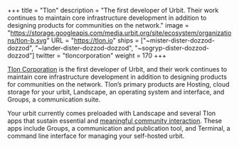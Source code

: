 +++
title = "Tlon"
description = "The first developer of Urbit. Their work continues to maintain core infrastructure development in addition to designing products for communities on the network."
image = "https://storage.googleapis.com/media.urbit.org/site/ecosystem/organizations/tlon-b.svg"
URL = "https://tlon.io"
ships = ["~mister-dister-dozzod-dozzod", "~lander-dister-dozzod-dozzod", "~sogryp-dister-dozzod-dozzod"]
twitter = "tloncorporation"
weight = 170
+++

[Tlon Corporation](https://tlon.io) is the first developer of Urbit, and their work continues to maintain core infrastructure development in addition to designing products for communities on the network. Tlon’s primary products are Hosting, cloud storage for your urbit, Landscape, an operating system and interface, and Groups, a communication suite.

Your urbit currently comes preloaded with Landscape and several Tlon apps that sustain essential and [meaningful community interaction](https://urbit.org/blog/convivial-networks). These apps include Groups, a communication and publication tool, and Terminal, a command line interface for managing your self-hosted urbit.
